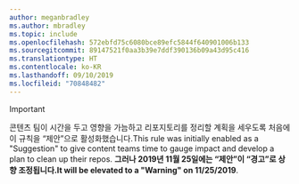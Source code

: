 ```yaml
---
author: meganbradley
ms.author: mbradley
ms.topic: include
ms.openlocfilehash: 572ebfd75c6080bce89efc5844f640901006b133
ms.sourcegitcommit: 89147521f0aa3b39e7ddf390136b09a43d95c416
ms.translationtype: HT
ms.contentlocale: ko-KR
ms.lasthandoff: 09/10/2019
ms.locfileid: "70848482"
---
```

> [!IMPORTANT]
> <span data-ttu-id="b2f86-101">콘텐츠 팀이 시간을 두고 영향을 가늠하고 리포지토리를 정리할 계획을 세우도록 처음에 이 규칙을 “제안”으로 활성화했습니다.</span><span class="sxs-lookup"><span data-stu-id="b2f86-101">This rule was initially enabled as a "Suggestion" to give content teams time to gauge impact and develop a plan to clean up their repos.</span></span> <span data-ttu-id="b2f86-102">**그러나 2019년 11월 25일에는 “제안”이 “경고”로 상향 조정됩니다.**</span><span class="sxs-lookup"><span data-stu-id="b2f86-102">**It will be elevated to a "Warning" on 11/25/2019**.</span></span>